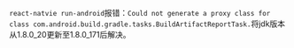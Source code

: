 `react-natvie run-android`报错：`Could not generate a proxy class for class com.android.build.gradle.tasks.BuildArtifactReportTask.`将jdk版本从1.8.0\_20更新至1.8.0\_171后解决。

